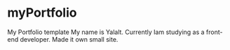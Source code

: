 # myPortfolio
My Portfolio template
My name is Yalalt. Currently Iam studying as a front-end developer. Made it own small site.
